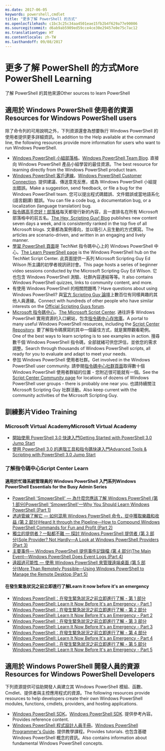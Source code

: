 ```yaml
---
ms.date: 2017-06-05
keywords: powershell,cmdlet
title: "更多了解 PowerShell 的方式"
ms.openlocfilehash: c1bc3c25c34aa4501eae15fb2b4f629a77e90006
ms.sourcegitcommit: d6ab9ab5909ed59cce4ce30e29457e0e75c7ac12
ms.translationtype: HT
ms.contentlocale: zh-TW
ms.lasthandoff: 09/08/2017
---
```

# <a name="more-powershell-learning"></a><span data-ttu-id="1f6f6-103">更多了解 PowerShell 的方式</span><span class="sxs-lookup"><span data-stu-id="1f6f6-103">More PowerShell Learning</span></span>

<span data-ttu-id="1f6f6-104">了解 PowerShell 的其他來源</span><span class="sxs-lookup"><span data-stu-id="1f6f6-104">Other sources to learn PowerShell</span></span>  

## <a name="resources-for-windows-powershell-users"></a><span data-ttu-id="1f6f6-105">適用於 Windows PowerShell 使用者的資源</span><span class="sxs-lookup"><span data-stu-id="1f6f6-105">Resources for Windows PowerShell users</span></span>

<span data-ttu-id="1f6f6-106">除了命令列的可用說明之外，下列資源還會為想要執行 Windows PowerShell 的使用者提供更多詳細資訊。</span><span class="sxs-lookup"><span data-stu-id="1f6f6-106">In addition to the Help available at the command line, the following resources provide more information for users who want to run Windows PowerShell.</span></span>

- <span data-ttu-id="1f6f6-107">[Windows PowerShell 小組部落格](http://blogs.msdn.com/b/powershell/)。</span><span class="sxs-lookup"><span data-stu-id="1f6f6-107">[Windows PowerShell Team Blog](http://blogs.msdn.com/b/powershell/).</span></span> <span data-ttu-id="1f6f6-108">直接向 Windows PowerShell 產品小組學習的最佳資源。</span><span class="sxs-lookup"><span data-stu-id="1f6f6-108">The best resource for learning directly from the Windows PowerShell product team.</span></span>
- <span data-ttu-id="1f6f6-109">[Windows PowerShell 客戶連線](http://Connect.Microsoft.com/PowerShell)。</span><span class="sxs-lookup"><span data-stu-id="1f6f6-109">[Windows PowerShell Customer Connection](http://Connect.Microsoft.com/PowerShell).</span></span> <span data-ttu-id="1f6f6-110">提供建議、傳送意見反應，或為 Windows PowerShell 小組提出錯誤。</span><span class="sxs-lookup"><span data-stu-id="1f6f6-110">Make a suggestion, send feedback, or file a bug for the Windows PowerShell team.</span></span> <span data-ttu-id="1f6f6-111">您可以提出程式碼錯誤、文件錯誤或當地語系化 (語言翻譯) 錯誤。</span><span class="sxs-lookup"><span data-stu-id="1f6f6-111">You can file a code bug, a documentation bug, or a localization (language translation) bug.</span></span>
- <span data-ttu-id="1f6f6-112">[指令碼高手您好！部落格](http://www.scriptingguys.com/blog)每天都發行新的內容，且一直排名在所有 Microsoft 部落格中的前五名。</span><span class="sxs-lookup"><span data-stu-id="1f6f6-112">[The Hey, Scripting Guy! Blog](http://www.scriptingguys.com/blog) publishes new content seven days a week, and is consistently ranked in the top five of all Microsoft blogs.</span></span> <span data-ttu-id="1f6f6-113">文章都為案例導向，並以吸引人且生動的方式撰寫。</span><span class="sxs-lookup"><span data-stu-id="1f6f6-113">The articles are scenario-driven, and written in an engaging and lively manner.</span></span>
- <span data-ttu-id="1f6f6-114">[學習 PowerShell 頁面](http://www.scriptingguys.com/learnpowershell)是 TechNet 指令碼中心上的 Windows PowerShell 中心。</span><span class="sxs-lookup"><span data-stu-id="1f6f6-114">[The Learn PowerShell page](http://www.scriptingguys.com/learnpowershell) is the Windows PowerShell hub on the TechNet Script Center.</span></span> <span data-ttu-id="1f6f6-115">此頁面提供一系列 Microsoft Scripting Guy Ed Wilson 所主講的初學者視訊研討會。</span><span class="sxs-lookup"><span data-stu-id="1f6f6-115">This page hosts a series of beginner video sessions conducted by the Microsoft Scripting Guy Ed Wilson.</span></span> <span data-ttu-id="1f6f6-116">它也包含 Windows PowerShell 測驗、社群內容連結等等。</span><span class="sxs-lookup"><span data-stu-id="1f6f6-116">It also contains Windows PowerShell quizzes, links to community content, and more.</span></span>
- <span data-ttu-id="1f6f6-117">有使用 Windows PowerShell 的相關問題嗎？</span><span class="sxs-lookup"><span data-stu-id="1f6f6-117">Have questions about using Windows PowerShell?</span></span> <span data-ttu-id="1f6f6-118">與[官方 Scripting Guy 論壇](http://social.technet.microsoft.com/forums/itcg/threads/)上數百位有同樣興趣的其他人員連線。</span><span class="sxs-lookup"><span data-stu-id="1f6f6-118">Connect with hundreds of other people who have similar interests on the [Official Scripting Guys forum](http://social.technet.microsoft.com/forums/itcg/threads/).</span></span>
- <span data-ttu-id="1f6f6-119">[Microsoft 指令碼中心](https://technet.microsoft.com/scriptcenter)。</span><span class="sxs-lookup"><span data-stu-id="1f6f6-119">[The Microsoft Script Center](https://technet.microsoft.com/scriptcenter).</span></span> <span data-ttu-id="1f6f6-120">通往許多 Windows PowerShell 實用資源的入口網站，包含[指令碼中心存放庫](http://gallery.technet.microsoft.com/scriptcenter/)。</span><span class="sxs-lookup"><span data-stu-id="1f6f6-120">A portal to many useful Windows PowerShell resources, including the [Script Center Repository](http://gallery.technet.microsoft.com/scriptcenter/).</span></span> <span data-ttu-id="1f6f6-121">要了解指令碼撰寫的其中一個最佳方式，就是實際觀看範例。</span><span class="sxs-lookup"><span data-stu-id="1f6f6-121">One of the best ways to learn scripting is to see examples in action.</span></span> <span data-ttu-id="1f6f6-122">搜尋數千個 Windows PowerShell 指令碼，全部就緒可供您評估，並依您的需求調整。</span><span class="sxs-lookup"><span data-stu-id="1f6f6-122">Search through thousands of Windows PowerShell scripts, all ready for you to evaluate and adapt to meet your needs.</span></span>
- <span data-ttu-id="1f6f6-123">參加 Windows PowerShell 使用者社群。</span><span class="sxs-lookup"><span data-stu-id="1f6f6-123">Get involved in the Windows PowerShell user community.</span></span> <span data-ttu-id="1f6f6-124">請參閱[指令碼中心社群頁面](https://technet.microsoft.com/scriptcenter/hh182567.aspx)取得數十個 Windows PowerShell 使用者群組的位置 - 您附近很可能就有一個。</span><span class="sxs-lookup"><span data-stu-id="1f6f6-124">See the [Script Center Community page](https://technet.microsoft.com/scriptcenter/hh182567.aspx) for locations of dozens of Windows PowerShell user groups - there is probably one near you.</span></span> <span data-ttu-id="1f6f6-125">也請持續關注 Microsoft Scripting Guy 社群活動。</span><span class="sxs-lookup"><span data-stu-id="1f6f6-125">Also keep current with the community activities of the Microsoft Scripting Guy.</span></span>

## <a name="video-training"></a><span data-ttu-id="1f6f6-126">訓練影片</span><span class="sxs-lookup"><span data-stu-id="1f6f6-126">Video Training</span></span>

### <a name="microsoft-virtual-academy"></a><span data-ttu-id="1f6f6-127">Microsoft Virtual Academy</span><span class="sxs-lookup"><span data-stu-id="1f6f6-127">Microsoft Virtual Academy</span></span>
- [<span data-ttu-id="1f6f6-128">開始使用 PowerShell 3.0 快速入門</span><span class="sxs-lookup"><span data-stu-id="1f6f6-128">Getting Started with PowerShell 3.0 Jump Start</span></span>](https://mva.microsoft.com/en-US/training-courses/getting-started-with-powershell-30-jump-start-8276)
- [<span data-ttu-id="1f6f6-129">使用 PowerShell 3.0 的進階工具和指令碼快速入門</span><span class="sxs-lookup"><span data-stu-id="1f6f6-129">Advanced Tools & Scripting with PowerShell 3.0 Jump Start</span></span>](https://mva.microsoft.com/en-US/training-courses/advanced-tools-scripting-with-powershell-30-jump-start-8231)

### <a name="script-center-learn"></a><span data-ttu-id="1f6f6-130">了解指令碼中心</span><span class="sxs-lookup"><span data-stu-id="1f6f6-130">Script Center Learn</span></span>
#### <a name="windows-powershell-essentials-for-the-busy-admin-series"></a><span data-ttu-id="1f6f6-131">適用於忙碌系統管理員的 Windows PowerShell 入門系列</span><span class="sxs-lookup"><span data-stu-id="1f6f6-131">Windows PowerShell Essentials for the Busy Admin Series</span></span>
- [<span data-ttu-id="1f6f6-132">PowerShell 'SmowerShell' — 為什麼您應該了解 Windows PowerShell &#40;第 1 部分&#41;</span><span class="sxs-lookup"><span data-stu-id="1f6f6-132">PowerShell 'SmowerShell'—Why You Should Learn Windows PowerShell &#40;Part 1&#41;</span></span>](http://dlbmodigital.microsoft.com/webcasts/wmv/23976_Dnl_L.wmv)
- [<span data-ttu-id="1f6f6-133">透過管線了解它 — 如何混用 Windows PowerShell 命令，從中獲取樂趣和收益 &#40;第 2 部分&#41;</span><span class="sxs-lookup"><span data-stu-id="1f6f6-133">Heard It through the Pipeline—How to Compound Windows PowerShell Commands for Fun and Profit &#40;Part 2&#41;</span></span>](http://dlbmodigital.microsoft.com/webcasts/wmv/23977_Dnl_L.wmv)
- [<span data-ttu-id="1f6f6-134">獨立的提供者？一點都不難 — 探討 Windows PowerShell 提供者 &#40;第 3 部分&#41;</span><span class="sxs-lookup"><span data-stu-id="1f6f6-134">Sole Provider? Not Hardly—A Look at Windows PowerShell Providers &#40;Part 3&#41;</span></span>](http://dlbmodigital.microsoft.com/webcasts/wmv/23978_Dnl_L.wmv)
- [<span data-ttu-id="1f6f6-135">主要事件— Windows PowerShell 提供事件記錄檔 &#40;第 4 部分&#41;</span><span class="sxs-lookup"><span data-stu-id="1f6f6-135">The Main Event—Windows PowerShell Does Event Logs &#40;Part 4&#41;</span></span>](http://dlbmodigital.microsoft.com/webcasts/wmv/23979_Dnl_L.wmv)
- [<span data-ttu-id="1f6f6-136">遠超過可能性 — 使用 Windows PowerShell 來管理遠端桌面 &#40;第 5 部分&#41;</span><span class="sxs-lookup"><span data-stu-id="1f6f6-136">More Than Remotely Possible—Using Windows PowerShell to Manage the Remote Desktop &#40;Part 5&#41;</span></span>](http://dlbmodigital.microsoft.com/webcasts/wmv/23980_Dnl_L.wmv)

#### <a name="learn-it-now-before-its-an-emergency"></a><span data-ttu-id="1f6f6-137">在發生緊急狀況之前立即進行了解</span><span class="sxs-lookup"><span data-stu-id="1f6f6-137">Learn it now before it's an emergency</span></span>
- [<span data-ttu-id="1f6f6-138">Windows PowerShell︰在發生緊急狀況之前立即進行了解 - 第 1 部分</span><span class="sxs-lookup"><span data-stu-id="1f6f6-138">Windows PowerShell: Learn It Now Before It's an Emergency - Part 1</span></span>](http://dlbmodigital.microsoft.com/webcasts/wmv/1032481530_Dnl_L.wmv)
- [<span data-ttu-id="1f6f6-139">Windows PowerShell︰在發生緊急狀況之前立即進行了解 - 第 2 部分</span><span class="sxs-lookup"><span data-stu-id="1f6f6-139">Windows PowerShell: Learn It Now Before It's an Emergency - Part 2</span></span>](http://dlbmodigital.microsoft.com/webcasts/wmv/1032481542_Dnl_L.wmv)
- [<span data-ttu-id="1f6f6-140">Windows PowerShell︰在發生緊急狀況之前立即進行了解 - 第 3 部分</span><span class="sxs-lookup"><span data-stu-id="1f6f6-140">Windows PowerShell: Learn It Now Before It's an Emergency - Part 3</span></span>](http://dlbmodigital.microsoft.com/webcasts/wmv/1032481548_Dnl_L.wmv)
- [<span data-ttu-id="1f6f6-141">Windows PowerShell︰在發生緊急狀況之前立即進行了解 - 第 4 部分</span><span class="sxs-lookup"><span data-stu-id="1f6f6-141">Windows PowerShell: Learn It Now Before It's an Emergency - Part 4</span></span>](http://dlbmodigital.microsoft.com/webcasts/wmv/1032481552_Dnl_L.wmv)
- [<span data-ttu-id="1f6f6-142">Windows PowerShell︰在發生緊急狀況之前立即進行了解 - 第 5 部分</span><span class="sxs-lookup"><span data-stu-id="1f6f6-142">Windows PowerShell: Learn It Now Before It's an Emergency - Part 5</span></span>](http://dlbmodigital.microsoft.com/webcasts/wmv/1032481554_Dnl_L.wmv)

## <a name="resources-for-windows-powershell-developers"></a><span data-ttu-id="1f6f6-143">適用於 Windows PowerShell 開發人員的資源</span><span class="sxs-lookup"><span data-stu-id="1f6f6-143">Resources for Windows PowerShell Developers</span></span>

<span data-ttu-id="1f6f6-144">下列資源提供可協助開發人員建立其 Windows PowerShell 模組、函數、Cmdlet、提供者與主控應用程式的資源。</span><span class="sxs-lookup"><span data-stu-id="1f6f6-144">The following resources provide resources to help developers create their own Windows PowerShell modules, functions, cmdlets, providers, and hosting applications.</span></span>

- <span data-ttu-id="1f6f6-145">[Windows PowerShell SDK](http://go.microsoft.com/fwlink/p/?LinkID=89595)。</span><span class="sxs-lookup"><span data-stu-id="1f6f6-145">[Windows PowerShell SDK](http://go.microsoft.com/fwlink/p/?LinkID=89595).</span></span> <span data-ttu-id="1f6f6-146">提供參考內容。</span><span class="sxs-lookup"><span data-stu-id="1f6f6-146">Provides reference content.</span></span>
- <span data-ttu-id="1f6f6-147">[Windows PowerShell 程式設計人員手冊](http://go.microsoft.com/fwlink/p/?LinkID=89596)。</span><span class="sxs-lookup"><span data-stu-id="1f6f6-147">[Windows PowerShell Programmer's Guide](http://go.microsoft.com/fwlink/p/?LinkID=89596).</span></span> <span data-ttu-id="1f6f6-148">提供教學課程。</span><span class="sxs-lookup"><span data-stu-id="1f6f6-148">Provides tutorials.</span></span> <span data-ttu-id="1f6f6-149">也包含基礎 Windows PowerShell 概念的資訊。</span><span class="sxs-lookup"><span data-stu-id="1f6f6-149">Also contains information about fundamental Windows PowerShell concepts.</span></span>


